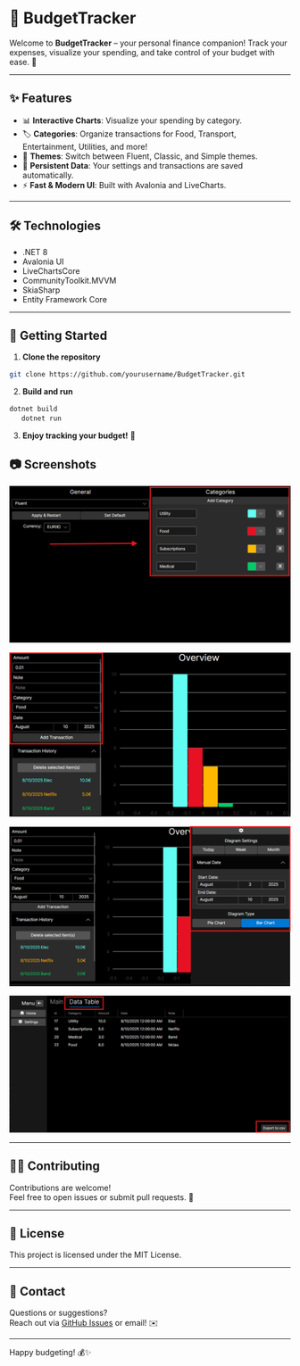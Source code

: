 ﻿# 💸 BudgetTracker

Welcome to **BudgetTracker** – your personal finance companion! 
Track your expenses, visualize your spending, and take control of your budget with ease. 🚀

---

## ✨ Features

- 📊 **Interactive Charts**: Visualize your spending by category.
- 🏷️ **Categories**: Organize transactions for Food, Transport, Entertainment, Utilities, and more!
- 🎨 **Themes**: Switch between Fluent, Classic, and Simple themes.
- 💾 **Persistent Data**: Your settings and transactions are saved automatically.
- ⚡ **Fast & Modern UI**: Built with Avalonia and LiveCharts.

---

## 🛠️ Technologies

- .NET 8
- Avalonia UI
- LiveChartsCore
- CommunityToolkit.MVVM
- SkiaSharp
- Entity Framework Core

---

## 🚀 Getting Started

1. **Clone the repository**  
```sh
git clone https://github.com/yourusername/BudgetTracker.git
```

2. **Build and run**  
```sh
dotnet build
   dotnet run
```

3. **Enjoy tracking your budget!** 🎉

## 📷 Screenshots

![Slide 1](https://github.com/arkadiilviv/BudgetTracker/blob/master/BudgetTracker/Assets/Guide/Slide1.png)

![Slide 2](https://github.com/arkadiilviv/BudgetTracker/blob/master/BudgetTracker/Assets/Guide/Slide2.png)

![Slide 3](https://github.com/arkadiilviv/BudgetTracker/blob/master/BudgetTracker/Assets/Guide/Slide3.png)

![Slide 4](https://github.com/arkadiilviv/BudgetTracker/blob/master/BudgetTracker/Assets/Guide/Slide4.png)

---

## 🧑‍💻 Contributing

Contributions are welcome!  
Feel free to open issues or submit pull requests. 🙌

---

## 📄 License

This project is licensed under the MIT License.  

---

## 💬 Contact

Questions or suggestions?  
Reach out via [GitHub Issues](https://github.com/arkadiilviv/BudgetTracker/issues) or email! ✉️

---

Happy budgeting! 💰✨
